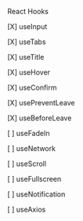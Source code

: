 React Hooks

[X] useInput

[X] useTabs

[X] useTitle

[X] useHover

[X] useConfirm

[X] usePreventLeave

[X] useBeforeLeave

[ ] useFadeIn

[ ] useNetwork

[ ] useScroll

[ ] useFullscreen

[ ] useNotification

[ ] useAxios
